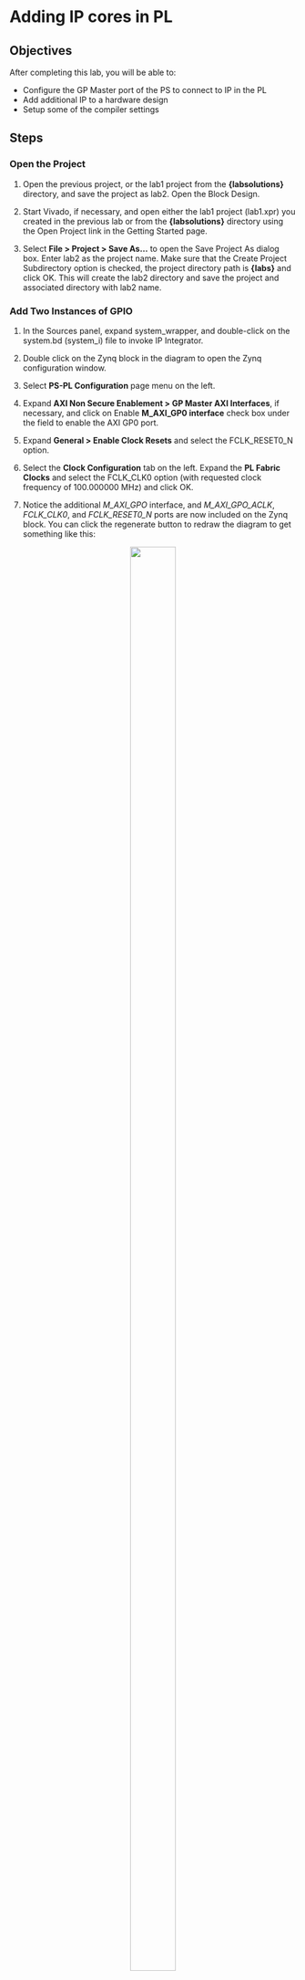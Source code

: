 # Adding IP cores in PL

## Objectives

After completing this lab, you will be able to:
*	Configure the GP Master port of the PS to connect to IP in the PL
*	Add additional IP to a hardware design
*	Setup some of the compiler settings

## Steps

### Open the Project

1. Open the previous project, or the lab1 project from the **{labsolutions}** directory, and save the project as lab2. Open the Block Design.
1.	Start Vivado, if necessary, and open either the lab1 project (lab1.xpr) you created in the previous lab or from the **{labsolutions}** directory using the Open Project link in the Getting Started page.

2.	Select **File > Project > Save As…** to open the Save Project As dialog box. Enter lab2 as the project name.  Make sure that the Create Project Subdirectory option is checked, the project directory path is **{labs}** and click OK.
This will create the lab2 directory and save the project and associated directory with lab2 name.

### Add Two Instances of GPIO

1.	In the Sources panel, expand system_wrapper, and double-click on the system.bd (system_i) file to invoke IP Integrator.

2.	Double click on the Zynq block in the diagram to open the Zynq configuration window.
3.	Select **PS-PL Configuration** page menu on the left.
4.	Expand **AXI Non Secure Enablement > GP Master AXI Interfaces**, if necessary, and click on Enable **M_AXI_GP0 interface** check box under the field to enable the AXI GP0 port.
5.	Expand **General > Enable Clock Resets** and select the FCLK_RESET0_N option.
6.	Select the **Clock Configuration** tab on the left. Expand the **PL Fabric Clocks** and select the FCLK_CLK0 option (with requested clock frequency of 100.000000 MHz) and click OK.
7.	Notice the additional *M_AXI_GPO* interface, and *M_AXI_GPO_ACLK*, *FCLK_CLK0*, and *FCLK_RESET0_N* ports are now included on the Zynq block. You can click the regenerate button to redraw the diagram to get something like this:

<p align="center">
<img src ="./pics/lab 2/1BlockAXI.JPG " width="40%" height="80%"/>
</p>
<p align = "center">
<i>Zynq system with AXI and clock interfaces</i>
</p>

8.	Next add an IP by **right clicking on the Diagram window> Add IP** and search for AXI GPIO in the catalog

9.	Double-click the _AXI GPIO_ to add the core to the design. The core will be added to the design and the block diagram will be updated.

10.	Click on the AXI GPIO block to select it, and in the properties tab, change the name to **switches**

   <p align="center">
   <img src ="./pics/lab 2/2AXIblockadd.JPG "  width="50%" height="80%"/>
   </p>
   <p align = "center">
   <i>Change AXI GPIO default name</i>
   </p>

11.	Double click on the _AXI GPIO block_ to open the customization window.

12.	From the Board Interface drop down, select sws 8bits for _ZedBoard_, sws 4bits for _Zybo_, sws 2bits for _PYNQ-Z1_ or sws 2bits for _PYNQ-Z2_ for **GPIO IP Interface**.
13.	Next, click the IP configuration tab, and notice the width has already been set to match the switches on the *Zedboard* (8), *Zybo* (4), *PYNQ-Z1* (2) or *PYNQ-Z2* (2)  

Notice that the peripheral can be configured for two channels, but, since we want to use only one channel without interrupt, leave the Enable Dual Channel and Enable Interrupt unchecked.  

14.	Click OK to save and close the customization window
15.	Notice that **Designer assistance** is available. Click on Run Connection Automation, and select **/switches/S_AXI**
16.	Click OK when prompted to automatically connect the master and slave interfaces

   <p align="center">
   <img src ="./pics/lab 2/3Dsgnswauto.JPG "  width="60%" height="80%"/>
   </p>
   <p align = "center">
   <i>Design with switches automatically connected</i>
   </p>

  Notice two additional blocks, Processor System Reset, and AXI Interconnect have automatically been added to the design. (The blocks can be dragged to be rearranged, or the design can be redrawn.).

18.	Add another instance of the GPIO peripheral (Add IP). Name it as **buttons**

19.	Double click on the IP block, select the _btns GPIO interface_ (btns_5bits for the _Zedboard_, btns_4bits for the _Zybo_, btns 4bits for the _PYNQ-Z1_ and btns 4bits for the _PYNQ-Z2_) and click OK.
At this point connection automation could be run, or the block could be connected manually. This time the block will be connected manually.
20.	Double click on the _AXI Interconnect_ (name : ps7_0_axi_periph) and change the Number of **Master Interfaces** to 2 and click OK

    <p align="center">
    <img src ="./pics/lab 2/4AXIrecust.JPG "  width="60%" height="80%"/>
    </p>
    <p align = "center">
    <i>Add master port to AXI Interconnect</i>
    </p>

21.	Click on the s_axi port of the buttons AXI GPIO block (name: buttons), and drag the pointer towards the AXI Interconnect block.

      The message 'Found 1 interface' should appear, and a green tick should appear beside the M01_AXI port on the AXI Interconnect indicating this is a valid port to connect to. Drag the pointer to this port and release the mouse button to make the connection.
22.	In a similar way, connect the following ports:

    *buttons s_axi_aclk -> Zynq7 Processing System  FCLK_CLK0*

    *buttons s_axi_aresetn -> Processor System Reset peripheral_aresetn*

    *AXI Interconnect M01_ACLK -> Zynq7 Processing System  FCLK_CLK0*

    *AXI Interconnect M01_ARESETN -> Processor System Reset peripheral_aresetn*

    The block diagram should look similar to this:

    <p align="center">
    <img src ="./pics/lab 2/5AXIbuttsw.JPG "  width="70%" height="80%"/>
    </p>
    <p align = "center">
    <i>System Assembly View after Adding the Peripherals</i>
    </p>

23.	Click on the **Address Editor** tab, and expand **processing_system7_0 > Data > Unmapped Slaves** if necessary
24.	Notice that switches has been automatically assigned an address, but buttons has not (since it was manually connected). Right click on btns_4bit and select Assign Address.

Note that both peripherals are assigned in the address range of _0x40000000_ to _0x7FFFFFFF_ (GP0 range).

   <p align="center">
   <img src ="./pics/lab 2/6AXIAdd.jpg"  width="70%" height="80%"/>
   </p>
   <p align = "center">
   <i>Peripherals Memory Map</i>
   </p>

### Make GPIO Peripheral Connections External
   <!--
   3-1.	The push button and dip switch instances will be connected to corresponding pins on the board.  This can be done manually, or using Designer Assistance.  Normally, one would consult the board’s user manual to find this information.
   -->
1.	In the Diagram view, notice that **Designer Assistance** is available. We will manually create the ports and connect.


2.	Right-Click on the _GPIO port_ of the switches instance and select **Make External** to create the external port. This will create the external port named **gpio** and connect it to the peripheral. Because Vivado is “board aware”, the pin constraints will be automatically applied to the port.
3.	Select the gpio port and change the name to **switches** in its properties form.
The width of the interface will be automatically determined by the upstream block.
4.	For the buttons GPIO, click on the Run Connection Automation link.
5.	In the opened GUI, select btns_5bits (for _ZedBoard_) or btns_4bits (for _Zybo_, _PYNQ-Z1_ and _PYNQ-Z2_) under the options section.
6.	Click OK.
7.	Select the created external port and change its name as **buttons**.
8.	Run Design Validation (**Tools -> Validate Design**) and verify there are no errors.
The design should now look similar to the diagram below

    <p align="center">
    <img src ="./pics/lab 2/7Finaldsgn.JPG "  width="80%" height="80%"/>
    </p>
    <p align = "center">
    <i>Completed design</i>
    </p>

1.	In the Flow Navigator, click **Run Synthesis**. (Click Save if prompted) and when synthesis completes, select Open Synthesized Design  and click OK
2.	 In the shortcut Bar, select **I/O Planning** from the Layout dropdown menu

   <p align="center">
   <img src ="./pics/lab 2/8iop.jpg"  width="30%" height="80%"/>
   </p>
   <p align = "center">
   <i>Switch to the IO planning view</i>
   </p>

3.	In the I/O ports tab, expand the two GPIO icons, and expand *buttons_tri_i*, and *switches_tri_i*, and notice that the ports have been automatically assigned pin locations, along with the other Fixed IO ports in the design, and an I/O Std of _LVCMOS25_ (for *Zedboard*) and _LVCMOS33_ (for *Zybo*, *PYNQ-Z1* and *PYNQ-Z2*) has been applied. If they were not automatically applied, pin constraints can be included in a constraints file, or entered manually or modified through the I/O Ports tab.

### Generate Bitstream and Export to SDK

1.	Click on **Generate Bitstream**, and click Yes if prompted to **Launch Implementation** (Click Yes if prompted to save the design)


2.	Click Cancel
3.	Export the hardware by clicking **File > Export > Export Hardware** and click OK. This time, there is hardware in Programmable Logic (PL) and a bitstream has been generated and should be included in the export to SDK.
4.	Click Yes to overwrite the hardware module.
5.	Start SDK by clicking **File > Launch SDK** and click OK

### Generate TestApp Application in SDK

1.	In SDK, right click on the mem_test project from the previous lab and select **Close Project**
2.	Do the same for mem_test_bsp and system_wrapper_hw_platform_0
3.	From the File menu select **File > New > Board Support Package**
4.	Click Finish with the standalone OS selected and default project name as standalone_bsp_0
5.	Click OK to generate the board support package named standalone_bsp_0
6.	From the File menu select **File > New > Application Project**
7.	Name the project **TestApp**, select Use existing board support package, select  standalone_bsp_0 and click Next

    <p align="center">
    <img src ="./pics/lab 2/9sdk.JPG "  width="60%" height="80%"/>
    </p>
    <p align = "center">
    <i>Application Project settings</i>
    </p>

8.	Select Empty Application and click Finish
This will create a new Application project using the created board support package.
9.	The library generator will run in the background and will create the xparameters.h file in the lab2\lab2.sdk\standalone_bsp_0\ps7_cortexa9_0\include directory
10.	Expand TestApp in the project view, and right-click on the src folder, and select Import
11.	Expand General category and double-click on File System
12.	Browse to the **{sources}\lab2** folder
13.	Select **lab2.c** and click Finish

### Test in Hardware

1.	Make sure that micro-USB cable(s) is(are) connected between the board and the PC. Turn ON the power of the board.
2.	Open Terminal from **Window > Show View > Other..**
3.	Click on the connect button and if required, select appropriate COM port (depends on your computer), and configure it with the parameters as shown in lab1. (These settings may have been saved from previous lab, lab1)
1.	Select **Xilinx Tools > Program FPGA**

2.	Click Program to download the hardware bitstream.  When FPGA is being programmed, the DONE LED (green color) will be off, and will turn on again when the FPGA is programmed
3.	Select TestApp in Project Explorer, right-click and select **Run As > Launch on Hardware** (System Debugger) to download the application, execute *ps7_init*, and execute *TestApp.elf*
4.	You should see the something similar to the  following output on Terminal console

    <p align="center">
    <img src ="./pics/lab 2/aop.jpg"  width="30%" height="80%"/>
    </p>
    <p align = "center">
    <i> SDK Terminal output </i>
    </p>

5.	Select Console tab and click on the Terminate button to stop the program
6.	Close SDK and Vivado programs by selecting **File > Exit** in each program
7.	Power OFF the board

## Conclusion

GPIO peripherals were added from the IP catalog and connected to the Processing System through the 32b Master GP0 interface.  The peripherals were configured and external FPGA connections were established.  A TestApp application project was created and the functionality was verified after downloading the bitstream and executing the program.
